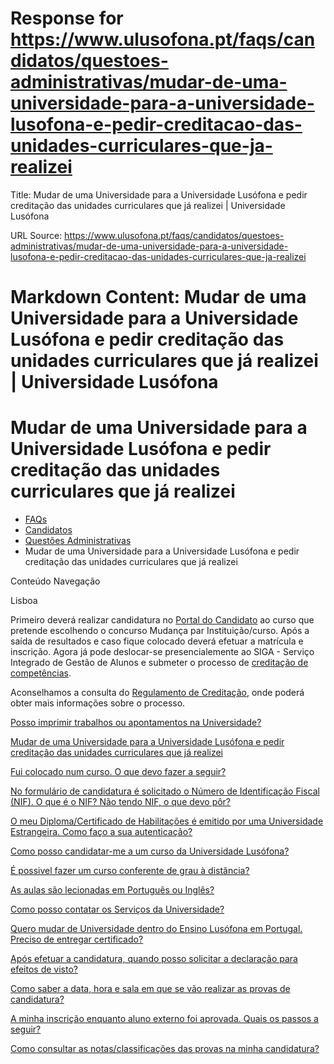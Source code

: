 # Response for https://www.ulusofona.pt/faqs/candidatos/questoes-administrativas/mudar-de-uma-universidade-para-a-universidade-lusofona-e-pedir-creditacao-das-unidades-curriculares-que-ja-realizei

Title: Mudar de uma Universidade para a Universidade Lusófona e pedir creditação das unidades curriculares que já realizei | Universidade Lusófona

URL Source: https://www.ulusofona.pt/faqs/candidatos/questoes-administrativas/mudar-de-uma-universidade-para-a-universidade-lusofona-e-pedir-creditacao-das-unidades-curriculares-que-ja-realizei

Markdown Content:
Mudar de uma Universidade para a Universidade Lusófona e pedir creditação das unidades curriculares que já realizei | Universidade Lusófona
===============

 

Mudar de uma Universidade para a Universidade Lusófona e pedir creditação das unidades curriculares que já realizei
===================================================================================================================

*   [FAQs](https://www.ulusofona.pt/faqs/)
*   [Candidatos](https://www.ulusofona.pt/faqs/candidatos)
*   [Questões Administrativas](https://www.ulusofona.pt/faqs/candidatos/questoes-administrativas)
*   Mudar de uma Universidade para a Universidade Lusófona e pedir creditação das unidades curriculares que já realizei

[](https://www.ulusofona.pt/)

Conteúdo Navegação

Lisboa

Primeiro deverá realizar candidatura no [Portal do Candidato](https://secure.ensinolusofona.pt/candidaturas/page) ao curso que pretende escolhendo o concurso Mudança par Instituição/curso. Após a saída de resultados e caso fique colocado deverá efetuar a matrícula e inscrição. Agora já pode deslocar-se presencialemente ao SIGA - Serviço Integrado de Gestão de Alunos e submeter o processo de [creditação de competências](https://www.ulusofona.pt/faqs/estudantes/questoes-administrativas/como-procedo-para-solicitar-equivalenciascreditacao-de-competencias).

Aconselhamos a consulta do [Regulamento de Creditação](https://ulusofona.pt/media/regulamento-de-creditacao-de-competencias.pdf), onde poderá obter mais informações sobre o processo.

[Posso imprimir trabalhos ou apontamentos na Universidade?](https://www.ulusofona.pt/faqs/candidatos/questoes-administrativas/como-posso-imprimir-na-universidade)

[Mudar de uma Universidade para a Universidade Lusófona e pedir creditação das unidades curriculares que já realizei](https://www.ulusofona.pt/faqs/candidatos/questoes-administrativas/mudar-de-uma-universidade-para-a-universidade-lusofona-e-pedir-creditacao-das-unidades-curriculares-que-ja-realizei)

[Fui colocado num curso. O que devo fazer a seguir?](https://www.ulusofona.pt/faqs/candidatos/questoes-administrativas/fui-colocado-num-curso-o-que-devo-fazer-a-seguir)

[No formulário de candidatura é solicitado o Número de Identificação Fiscal (NIF). O que é o NIF? Não tendo NIF, o que devo pôr?](https://www.ulusofona.pt/faqs/candidatos/questoes-administrativas/no-formulario-de-candidatura-e-solicitado-o-numero-de-identificacao-fiscal-nif-o-que-e-o-nif-nao-tendo-nif-o-que-devo-por)

[O meu Diploma/Certificado de Habilitações é emitido por uma Universidade Estrangeira. Como faço a sua autenticação?](https://www.ulusofona.pt/faqs/candidatos/questoes-administrativas/o-meu-diplomacertificado-de-habilitacoes-e-emitido-por-uma-universidade-estrangeira-como-faco-a-sua-autenticacao)

[Como posso candidatar-me a um curso da Universidade Lusófona?](https://www.ulusofona.pt/faqs/candidatos/questoes-administrativas/como-posso-candidatarme-a-um-curso-da-universidade-lusofona-de-humanidades-e-tecnologias)

[É possivel fazer um curso conferente de grau à distância?](https://www.ulusofona.pt/faqs/candidatos/questoes-administrativas/e-possivel-fazer-um-curso-conferente-de-grau-a-distancia)

[As aulas são lecionadas em Português ou Inglês?](https://www.ulusofona.pt/faqs/candidatos/questoes-administrativas/as-aulas-sao-lecionadas-em-portugues-ou-ingles)

[Como posso contatar os Serviços da Universidade?](https://www.ulusofona.pt/faqs/candidatos/questoes-administrativas/como-posso-contatar-os-servicos-da-universidade)

[Quero mudar de Universidade dentro do Ensino Lusófona em Portugal. Preciso de entregar certificado?](https://www.ulusofona.pt/faqs/candidatos/questoes-administrativas/quero-mudar-de-universidade-dentro-do-ensino-lusofona-em-portugal-preciso-de-entregar-certificado)

[Após efetuar a candidatura, quando posso solicitar a declaração para efeitos de visto?](https://www.ulusofona.pt/faqs/candidatos/questoes-administrativas/apos-efetuar-a-candidatura-quando-posso-solicitar-a-declaracao-para-efeitos-de-visto)

[Como saber a data, hora e sala em que se vão realizar as provas de candidatura?](https://www.ulusofona.pt/faqs/candidatos/questoes-administrativas/como-saber-a-data-hora-e-em-que-sala-se-vai-realizar-provas-respeitante-a-sua-candidatura)

[A minha inscrição enquanto aluno externo foi aprovada. Quais os passos a seguir?](https://www.ulusofona.pt/faqs/candidatos/questoes-administrativas/a-minha-inscricao-enquanto-aluno-externo-foi-aprovada-quais-os-passos-a-seguir)

[Como consultar as notas/classificações das provas na minha candidatura?](https://www.ulusofona.pt/faqs/candidatos/questoes-administrativas/como-consultar-as-notasclassificacoes-das-provas-na-minha-candidatura-)

